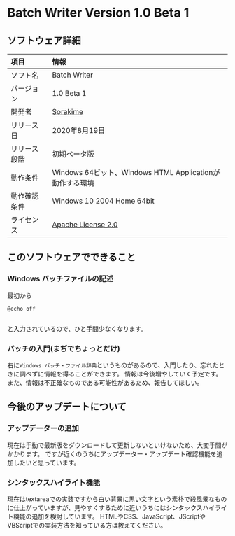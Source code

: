 # Batch Writer Version 1.0 Beta 1


## ソフトウェア詳細
|項目|情報|
|:-|:-|
|ソフト名|Batch Writer|
|バージョン|1.0 Beta 1|
|開発者|[Sorakime](https://sorakime.theblog.me/)|
|リリース日|2020年8月19日|
|リリース段階|初期ベータ版|
|動作条件|Windows 64ビット、Windows HTML Applicationが動作する環境|
|動作確認条件|Windows 10 2004 Home 64bit|
|ライセンス|[Apache License 2.0](https://www.apache.org/licenses/)|

## このソフトウェアでできること
### Windows バッチファイルの記述
最初から
```plane:
@echo off


```
と入力されているので、ひと手間少なくなります。

### バッチの入門(まぢでちょっとだけ)
右に`Windows バッチ・ファイル辞典`というものがあるので、入門したり、忘れたときに調べずに情報を得ることができます。
情報は今後増やしていく予定です。
また、情報は不正確なものである可能性があるため、報告してほしい。

## 今後のアップデートについて
### アップデーターの追加
現在は手動で最新版をダウンロードして更新しないといけないため、大変手間がかかります。
ですが近くのうちにアップデーター・アップデート確認機能を追加したいと思っています。
### シンタックスハイライト機能
現在はtextareaでの実装ですから白い背景に黒い文字という素朴で殺風景なものに仕上がっていますが、見やすくするために近いうちにはシンタックスハイライト機能の追加を検討しています。
HTMLやCSS、JavaScript、JScriptやVBScriptでの実装方法を知っている方は教えてください。
